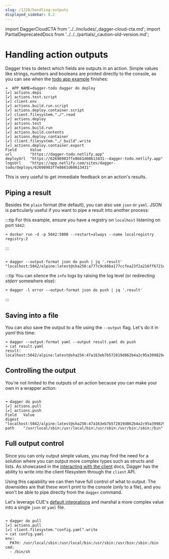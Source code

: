 ```yaml
---
slug: /1228/handling-outputs
displayed_sidebar: 0.2
---
```


import DaggerCloudCTA from '../../includes/\_dagger-cloud-cta.md';
import PartialDeprecatedDocs from '../../../partials/_caution-old-version.md';

# Handling action outputs

<PartialDeprecatedDocs />

Dagger tries to detect which fields are outputs in an action. Simple values like strings, numbers and booleans are printed directly to the console, as you can see when the [todo app example](/1200/local-dev) finishes:

```shell
➜  APP_NAME=dagger-todo dagger do deploy
[✔] actions.deps
[✔] actions.test.script
[✔] client.env
[✔] actions.build.run.script
[✔] actions.deploy.container.script
[✔] client.filesystem."./".read
[✔] actions.deploy
[✔] actions.test
[✔] actions.build.run
[✔] actions.build.contents
[✔] actions.deploy.container
[✔] client.filesystem."./_build".write
[✔] actions.deploy.container.export
Field      Value
url        "https://dagger-todo.netlify.app"
deployUrl  "https://62698983ffe8661d60613431--dagger-todo.netlify.app"
logsUrl    "https://app.netlify.com/sites/dagger-todo/deploys/62698983ffe8661d60613431"

```

This is very useful to get immediate feedback on an action's results.

## Piping a result

Besides the `plain` format (the default), you can also use `json` or `yaml`. JSON is particularly useful if you want to pipe a result into another process:

:::tip
For this example, ensure you have a registry on `localhost` listening on port `5042`:

```shell
➜ docker run -d -p 5042:5000 --restart=always --name localregistry registry:2
```

:::

```cue file=../../tests/guides/handling-outputs/default.cue

```

```shell
➜ dagger --output-format json do push | jq '.result'
"localhost:5042/alpine:latest@sha256:a777c9c66ba177ccfea23f2a216ff6721e78a662cd17019488c417135299cd89"
```

:::tip
You can silence the `info` logs by raising the log level (or redirecting _stderr_ somewhere else):

```shell
➜ dagger -l error --output-format json do push | jq '.result'
```

:::

## Saving into a file

You can also save the output to a file using the `--output` flag. Let's do it in _yaml_ this time:

```shell
➜ dagger --output-format yaml --output result.yaml do push
➜ cat result.yaml
result: localhost:5042/alpine:latest@sha256:47a163eb7b572819d862b4a2c95a399829c8c79fab51f1d40c59708aa0e35331
```

## Controlling the output

You're not limited to the outputs of an action because you can make your own in a wrapper action:

```cue file=../../tests/guides/handling-outputs/wrapper.cue

```

```shell
➜ dagger do push
[✔] actions.pull
[✔] actions.push
Field   Value
digest  "localhost:5042/alpine:latest@sha256:47a163eb7b572819d862b4a2c95a399829c8c79fab51f1d40c59708aa0e35331"
path    "/usr/local/sbin:/usr/local/bin:/usr/sbin:/usr/bin:/sbin:/bin"
```

## Full output control

Since you can only output simple values, you may find the need for a solution where you can output more complex types such as structs and lists. As showcased in the [interacting with the client](../../core-concepts/1203-client.md) docs, Dagger has the ability to write into the client filesystem through the `client` API.

Using this capability we can then have full control of what to output. The downsides are that these won't print to the console (only to a file), and you won't be able to pipe directly from the `dagger` command.

Let's leverage CUE's [default integrations](https://cuelang.org/docs/integrations/) and marshal a more complex value into a single `json` or `yaml` file.

```cue file=../../tests/guides/handling-outputs/control.cue

```

```shell
➜ dagger do pull
[✔] actions.pull
[✔] client.filesystem."config.yaml".write
➜ cat config.yaml
env:
  PATH: /usr/local/sbin:/usr/local/bin:/usr/sbin:/usr/bin:/sbin:/bin
cmd:
  - /bin/sh
```

<DaggerCloudCTA/>
